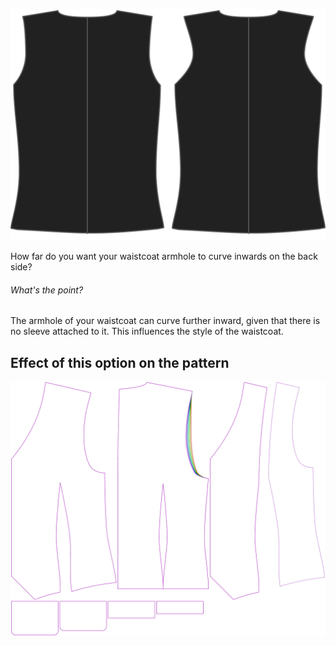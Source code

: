 ![Back inset](backinset.svg)

How far do you want your waistcoat armhole to curve inwards on the back side?

<Note>

###### What's the point?

The armhole of your waistcoat can curve further inward, given that there is no sleeve attached to it.
This influences the style of the waistcoat.

</Note>

## Effect of this option on the pattern

![This image shows the effect of this option by superimposing several variants that have a different value for this option](wahid_backinset_sample.svg "Effect of this option on the pattern")
